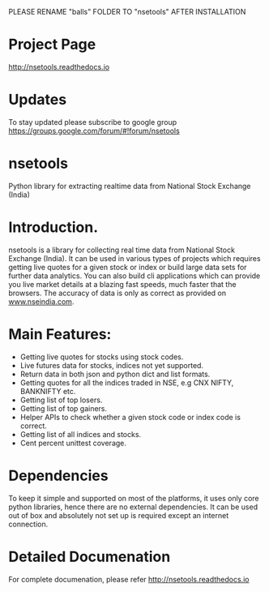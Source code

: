 PLEASE RENAME "balls" FOLDER TO "nsetools" AFTER INSTALLATION

Project Page
=============
http://nsetools.readthedocs.io

Updates
=========

To stay updated please subscribe to google group https://groups.google.com/forum/#!forum/nsetools

nsetools
========

Python library for extracting realtime data from National Stock Exchange (India)

Introduction.
============

nsetools is a library for collecting real time data from National Stock Exchange (India). It can be used in various types of projects which requires getting live quotes for a given stock or index or build large data sets for further data analytics. You can also build cli applications which can provide you live market details at a blazing fast speeds, much faster that the browsers. The accuracy of data is only as correct as provided on www.nseindia.com.

Main Features:
=============

* Getting live quotes for stocks using stock codes.
* Live futures data for stocks, indices not yet supported.
* Return data in both json and python dict and list formats.
* Getting quotes for all the indices traded in NSE, e.g CNX NIFTY, BANKNIFTY etc.
* Getting list of top losers.
* Getting list of top gainers.
* Helper APIs to check whether a given stock code or index code is correct.
* Getting list of all indices and stocks.
* Cent percent unittest coverage.

Dependencies
=============
To keep it simple and supported on most of the platforms, it uses only core python libraries, hence there are no external dependencies. It can be used out of box and absolutely not set up is required except an internet connection.

Detailed Documenation 
=====================

For complete documenation, please refer http://nsetools.readthedocs.io
